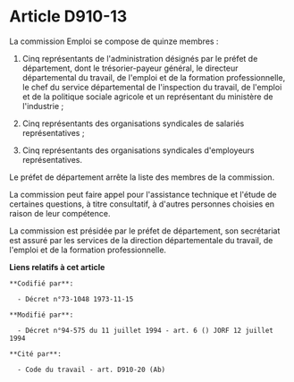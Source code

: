 # Article D910-13

La commission Emploi se compose de quinze membres :

1. Cinq représentants de l'administration désignés par le préfet de département, dont le trésorier-payeur général, le
directeur départemental du travail, de l'emploi et de la formation professionnelle, le chef du service départemental de
l'inspection du travail, de l'emploi et de la politique sociale agricole et un représentant du ministère de l'industrie ;

2. Cinq représentants des organisations syndicales de salariés représentatives ;

3. Cinq représentants des organisations syndicales d'employeurs représentatives.

Le préfet de département arrête la liste des membres de la commission.

La commission peut faire appel pour l'assistance technique et l'étude de certaines questions, à titre consultatif, à d'autres
personnes choisies en raison de leur compétence.

La commission est présidée par le préfet de département, son secrétariat est assuré par les services de la direction
départementale du travail, de l'emploi et de la formation professionnelle.

**Liens relatifs à cet article**

	**Codifié par**:

	  - Décret n°73-1048 1973-11-15

	**Modifié par**:

	  - Décret n°94-575 du 11 juillet 1994 - art. 6 () JORF 12 juillet 1994

	**Cité par**:

	  - Code du travail - art. D910-20 (Ab)
